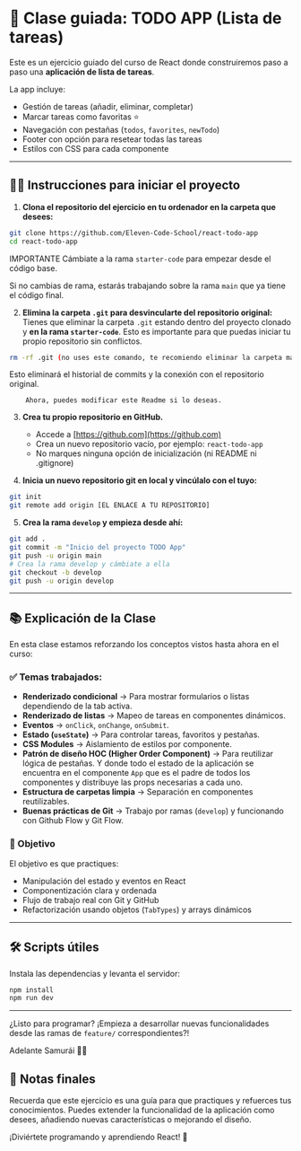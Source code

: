 # 📝 Clase guiada: TODO APP (Lista de tareas)

Este es un ejercicio guiado del curso de React donde construiremos paso a paso una **aplicación de lista de tareas**.

La app incluye:

- Gestión de tareas (añadir, eliminar, completar)
- Marcar tareas como favoritas ⭐
- Navegación con pestañas (`todos`, `favorites`, `newTodo`)
- Footer con opción para resetear todas las tareas
- Estilos con CSS para cada componente

---

## 🧑‍💻 Instrucciones para iniciar el proyecto

1. **Clona el repositorio del ejercicio en tu ordenador en la carpeta que desees:**

```bash
git clone https://github.com/Eleven-Code-School/react-todo-app
cd react-todo-app
```
IMPORTANTE Cámbiate a la rama `starter-code` para empezar desde el código base.

Si no cambias de rama, estarás trabajando sobre la rama `main` que ya tiene el código final.

2. **Elimina la carpeta `.git` para desvincularte del repositorio original:**
Tienes que eliminar la carpeta `.git` estando dentro del proyecto clonado y **en la rama `starter-code`**. Esto es importante para que puedas iniciar tu propio repositorio sin conflictos.

```bash
rm -rf .git (no uses este comando, te recomiendo eliminar la carpeta manualmente desde vscode o tu explorador de archivos)
```

   Esto eliminará el historial de commits y la conexión con el repositorio original.
```
    Ahora, puedes modificar este Readme si lo deseas.
```

3. **Crea tu propio repositorio en GitHub.**

   - Accede a [https://github.com](https://github.com)
   - Crea un nuevo repositorio vacío, por ejemplo: `react-todo-app`
   - No marques ninguna opción de inicialización (ni README ni .gitignore)

4. **Inicia un nuevo repositorio git en local y vincúlalo con el tuyo:**

```bash
git init
git remote add origin [EL ENLACE A TU REPOSITORIO]
```

5. **Crea la rama `develop` y empieza desde ahí:**

```bash
git add .
git commit -m "Inicio del proyecto TODO App"
git push -u origin main
# Crea la rama develop y cámbiate a ella
git checkout -b develop
git push -u origin develop
```

---

## 📚 Explicación de la Clase

En esta clase estamos reforzando los conceptos vistos hasta ahora en el curso:

### ✅ Temas trabajados:

- **Renderizado condicional** → Para mostrar formularios o listas dependiendo de la tab activa.
- **Renderizado de listas** → Mapeo de tareas en componentes dinámicos.
- **Eventos** → `onClick`, `onChange`, `onSubmit`.
- **Estado (`useState`)** → Para controlar tareas, favoritos y pestañas.
- **CSS Modules** → Aislamiento de estilos por componente.
- **Patrón de diseño HOC (Higher Order Component)** → Para reutilizar lógica de pestañas. Y donde todo el estado de la aplicación se encuentra en el componente `App` que es el padre de todos los componentes y distribuye las props necesarias a cada uno.
- **Estructura de carpetas limpia** → Separación en componentes reutilizables.
- **Buenas prácticas de Git** → Trabajo por ramas (`develop`) y funcionando con Github Flow y Git Flow.

### 🎯 Objetivo

El objetivo es que practiques:
- Manipulación del estado y eventos en React
- Componentización clara y ordenada
- Flujo de trabajo real con Git y GitHub
- Refactorización usando objetos (`TabTypes`) y arrays dinámicos

---

## 🛠️ Scripts útiles

Instala las dependencias y levanta el servidor:

```bash
npm install
npm run dev
```

---

¿Listo para programar? ¡Empieza a desarrollar nuevas funcionalidades desde las ramas de `feature/` correspondientes?!

Adelante Samurái 👨‍💻

## 📝 Notas finales

Recuerda que este ejercicio es una guía para que practiques y refuerces tus conocimientos. Puedes extender la funcionalidad de la aplicación como desees, añadiendo nuevas características o mejorando el diseño.

¡Diviértete programando y aprendiendo React! 🚀
